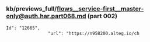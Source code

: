 ### kb/previews_full/flows__service-first__master-only@auth.har.part068.md (part 002)

```md
Id": "12665",
                "url": "https://n958200.alteg.io/ch
```

```
